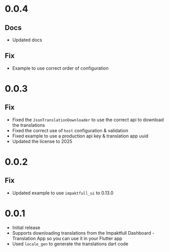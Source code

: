 # 0.0.4

## Docs

- Updated docs

## Fix

- Example to use correct order of configuration

# 0.0.3

## Fix

- Fixed the `JsonTranslationDownloader` to use the correct api to download the translations
- Fixed the correct use of `host` configuration & validation
- Fixed example to use a production api key & translation app uuid
- Updated the license to 2025

# 0.0.2

## Fix

- Updated example to use `impaktfull_ui` to 0.13.0

# 0.0.1

- Initial release
- Supports downloading translations from the Impaktfull Dashboard - Translation App so you can use it in your Flutter app
- Used `locale_gen` to generate the translations dart code
